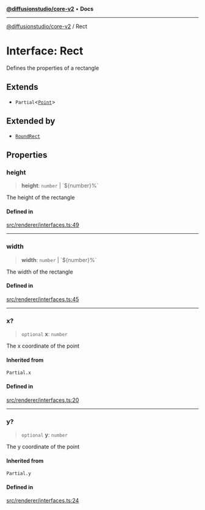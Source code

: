 [**@diffusionstudio/core-v2**](../README.md) • **Docs**

***

[@diffusionstudio/core-v2](../globals.md) / Rect

# Interface: Rect

Defines the properties of a rectangle

## Extends

- `Partial`\<[`Point`](Point.md)\>

## Extended by

- [`RoundRect`](RoundRect.md)

## Properties

### height

> **height**: `number` \| \`$\{number\}%\`

The height of the rectangle

#### Defined in

[src/renderer/interfaces.ts:49](https://github.com/diffusionstudio/core-v2/blob/ce69ef92917fd6c7f2f6e872cf6c87954dee9b56/src/renderer/interfaces.ts#L49)

***

### width

> **width**: `number` \| \`$\{number\}%\`

The width of the rectangle

#### Defined in

[src/renderer/interfaces.ts:45](https://github.com/diffusionstudio/core-v2/blob/ce69ef92917fd6c7f2f6e872cf6c87954dee9b56/src/renderer/interfaces.ts#L45)

***

### x?

> `optional` **x**: `number`

The x coordinate of the point

#### Inherited from

`Partial.x`

#### Defined in

[src/renderer/interfaces.ts:20](https://github.com/diffusionstudio/core-v2/blob/ce69ef92917fd6c7f2f6e872cf6c87954dee9b56/src/renderer/interfaces.ts#L20)

***

### y?

> `optional` **y**: `number`

The y coordinate of the point

#### Inherited from

`Partial.y`

#### Defined in

[src/renderer/interfaces.ts:24](https://github.com/diffusionstudio/core-v2/blob/ce69ef92917fd6c7f2f6e872cf6c87954dee9b56/src/renderer/interfaces.ts#L24)
